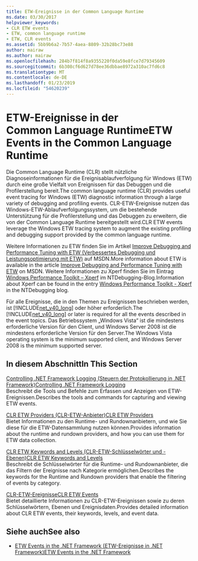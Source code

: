 ```yaml
---
title: ETW-Ereignisse in der Common Language Runtime
ms.date: 03/30/2017
helpviewer_keywords:
- CLR ETW events
- ETW, common language runtime
- ETW, CLR events
ms.assetid: 5bb9b6a2-7b57-4aea-8809-32b28bc73e88
author: mairaw
ms.author: mairaw
ms.openlocfilehash: 284b7f814f8a9355220f0da59e8fce7d79345609
ms.sourcegitcommit: 6b308cf6d627d78ee36dbbae8972a310ac7fd6c8
ms.translationtype: MT
ms.contentlocale: de-DE
ms.lasthandoff: 01/23/2019
ms.locfileid: "54620239"
---
```

# <a name="etw-events-in-the-common-language-runtime"></a><span data-ttu-id="c42b1-102">ETW-Ereignisse in der Common Language Runtime</span><span class="sxs-lookup"><span data-stu-id="c42b1-102">ETW Events in the Common Language Runtime</span></span>
<span data-ttu-id="c42b1-103">Die Common Language Runtime (CLR) stellt nützliche Diagnoseinformationen für die Ereignisablaufverfolgung für Windows (ETW) durch eine große Vielfalt von Ereignissen für das Debuggen und die Profilerstellung bereit.</span><span class="sxs-lookup"><span data-stu-id="c42b1-103">The common language runtime (CLR) provides useful event tracing for Windows (ETW) diagnostic information through a large variety of debugging and profiling events.</span></span> <span data-ttu-id="c42b1-104">CLR-ETW-Ereignisse nutzen das Windows-ETW-Ablaufverfolgungssystem, um die bestehende Unterstützung für die Profilerstellung und das Debuggen zu erweitern, die von der Common Language Runtime bereitgestellt wird.</span><span class="sxs-lookup"><span data-stu-id="c42b1-104">CLR ETW events leverage the Windows ETW tracing system to augment the existing profiling and debugging support provided by the common language runtime.</span></span>  
  
 <span data-ttu-id="c42b1-105">Weitere Informationen zu ETW finden Sie im Artikel [Improve Debugging and Performance Tuning with ETW (Verbessertes Debugging und Leistungsoptimierung mit ETW)](https://go.microsoft.com/fwlink/?LinkID=161142) auf MSDN.</span><span class="sxs-lookup"><span data-stu-id="c42b1-105">More information about ETW is available in the article [Improve Debugging and Performance Tuning with ETW](https://go.microsoft.com/fwlink/?LinkID=161142) on MSDN.</span></span> <span data-ttu-id="c42b1-106">Weitere Informationen zu Xperf finden Sie im Eintrag [Windows Performance Toolkit – Xperf](https://go.microsoft.com/fwlink/?LinkID=161144) im NTDebugging-Blog.</span><span class="sxs-lookup"><span data-stu-id="c42b1-106">Information about Xperf can be found in the entry [Windows Performance Toolkit - Xperf](https://go.microsoft.com/fwlink/?LinkID=161144) in the NTDebugging blog.</span></span>  
  
 <span data-ttu-id="c42b1-107">Für alle Ereignisse, die in den Themen zu Ereignissen beschrieben werden, ist [!INCLUDE[net_v40_long](../../../includes/net-v40-long-md.md)] oder höher erforderlich.</span><span class="sxs-lookup"><span data-stu-id="c42b1-107">The [!INCLUDE[net_v40_long](../../../includes/net-v40-long-md.md)] or later is required for all the events described in the event topics.</span></span> <span data-ttu-id="c42b1-108">Das Betriebssystem „Windows Vista“ ist die mindestens erforderliche Version für den Client, und Windows Server 2008 ist die mindestens erforderliche Version für den Server.</span><span class="sxs-lookup"><span data-stu-id="c42b1-108">The Windows Vista operating system is the minimum supported client, and Windows Server 2008 is the minimum supported server.</span></span>  
  
## <a name="in-this-section"></a><span data-ttu-id="c42b1-109">In diesem Abschnitt</span><span class="sxs-lookup"><span data-stu-id="c42b1-109">In This Section</span></span>  
 [<span data-ttu-id="c42b1-110">Controlling .NET Framework Logging (Steuern der Protokollierung in .NET Framework)</span><span class="sxs-lookup"><span data-stu-id="c42b1-110">Controlling .NET Framework Logging</span></span>](../../../docs/framework/performance/controlling-logging.md)  
 <span data-ttu-id="c42b1-111">Beschreibt die Tools und Befehle zum Erfassen und Anzeigen von ETW-Ereignissen.</span><span class="sxs-lookup"><span data-stu-id="c42b1-111">Describes the tools and commands for capturing and viewing ETW events.</span></span>  
  
 [<span data-ttu-id="c42b1-112">CLR ETW Providers (CLR-ETW-Anbieter)</span><span class="sxs-lookup"><span data-stu-id="c42b1-112">CLR ETW Providers</span></span>](../../../docs/framework/performance/clr-etw-providers.md)  
 <span data-ttu-id="c42b1-113">Bietet Informationen zu den Runtime- und Rundownanbietern, und wie Sie diese für die ETW-Datensammlung nutzen können.</span><span class="sxs-lookup"><span data-stu-id="c42b1-113">Provides information about the runtime and rundown providers, and how you can use them for ETW data collection.</span></span>  
  
 [<span data-ttu-id="c42b1-114">CLR ETW Keywords and Levels (CLR-ETW-Schlüsselwörter und -Ebenen)</span><span class="sxs-lookup"><span data-stu-id="c42b1-114">CLR ETW Keywords and Levels</span></span>](../../../docs/framework/performance/clr-etw-keywords-and-levels.md)  
 <span data-ttu-id="c42b1-115">Beschreibt die Schlüsselwörter für die Runtime- und Rundownanbieter, die das Filtern der Ereignisse nach Kategorie ermöglichen.</span><span class="sxs-lookup"><span data-stu-id="c42b1-115">Describes the keywords for the Runtime and Rundown providers that enable the filtering of events by category.</span></span>  
  
 [<span data-ttu-id="c42b1-116">CLR-ETW-Ereignisse</span><span class="sxs-lookup"><span data-stu-id="c42b1-116">CLR ETW Events</span></span>](../../../docs/framework/performance/clr-etw-events.md)  
 <span data-ttu-id="c42b1-117">Bietet detaillierte Informationen zu CLR-ETW-Ereignissen sowie zu deren Schlüsselwörtern, Ebenen und Ereignisdaten.</span><span class="sxs-lookup"><span data-stu-id="c42b1-117">Provides detailed information about CLR ETW events, their keywords, levels, and event data.</span></span>  
  
## <a name="see-also"></a><span data-ttu-id="c42b1-118">Siehe auch</span><span class="sxs-lookup"><span data-stu-id="c42b1-118">See also</span></span>
- [<span data-ttu-id="c42b1-119">ETW Events in the .NET Framework (ETW-Ereignisse in .NET Framework)</span><span class="sxs-lookup"><span data-stu-id="c42b1-119">ETW Events in the .NET Framework</span></span>](../../../docs/framework/performance/etw-events.md)

